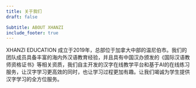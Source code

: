 ```yaml
---
title: 关于我们
draft: false

Subtitle: ABOUT XHANZI
include_footer: true
---
```


XHANZI EDUCATION 成立于2019年，总部位于加拿大中部的温尼伯市。我们的团队成员具备丰富的海内外汉语教育经验，并且具有中国汉办颁发的《国际汉语教师资格证书》等相关资质，我们自主开发的汉字在线教学平台和基于AI的在线练习服务，让汉字学习更高效的同时，也让学习过程更加有趣。让我们竭诚为学生提供汉字学习的全方位服务。

